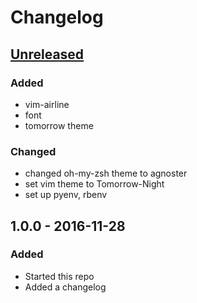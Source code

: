 # Changelog

## [Unreleased]
### Added
- vim-airline
- font
- tomorrow theme

### Changed
- changed oh-my-zsh theme to agnoster
- set vim theme to Tomorrow-Night
- set up pyenv, rbenv

## 1.0.0 - 2016-11-28
### Added
- Started this repo
- Added a changelog

[Unreleased]: https://github.com/bena-townsquared/keep-a-changelog/compare/v1.0.0...HEAD
